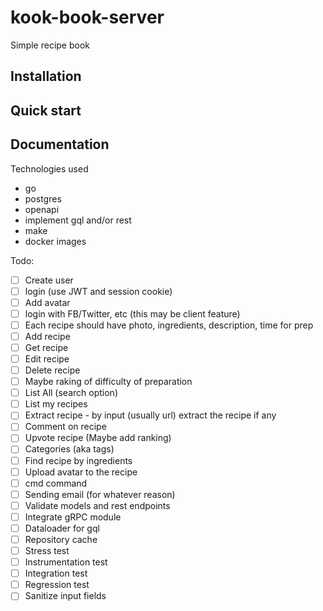 # kook-book-server
Simple recipe book

## Installation

## Quick start

## Documentation

Technologies used
- go
- postgres
- openapi
- implement gql and/or rest
- make
- docker images

Todo:
- [ ] Create user
- [ ] login (use JWT and session cookie)
- [ ] Add avatar
- [ ] login with FB/Twitter, etc (this may be client feature)
- [ ] Each recipe should have photo, ingredients, description, time for prep
- [ ] Add recipe
- [ ] Get recipe
- [ ] Edit recipe
- [ ] Delete recipe
- [ ] Maybe raking of difficulty of preparation
- [ ] List All (search option)
- [ ] List my recipes
- [ ] Extract recipe - by input (usually url) extract the recipe if any
- [ ] Comment on recipe
- [ ] Upvote recipe (Maybe add ranking)
- [ ] Categories (aka tags)
- [ ] Find recipe by ingredients
- [ ] Upload avatar to the recipe
- [ ] cmd command
- [ ] Sending email (for whatever reason)
- [ ] Validate models and rest endpoints
- [ ] Integrate gRPC module
- [ ] Dataloader for gql
- [ ] Repository cache 
- [ ] Stress test
- [ ] Instrumentation test
- [ ] Integration test
- [ ] Regression test
- [ ] Sanitize input fields
